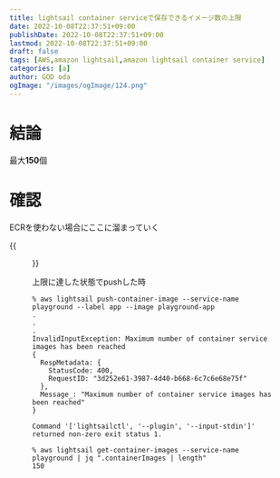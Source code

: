 ```yaml
---
title: lightsail container serviceで保存できるイメージ数の上限
date: 2022-10-08T22:37:51+09:00
publishDate: 2022-10-08T22:37:51+09:00
lastmod: 2022-10-08T22:37:51+09:00
draft: false
tags: [AWS,amazon lightsail,amazon lightsail container service]
categories: [a]
author: GOD oda
ogImage: "/images/ogImage/124.png"
---
```


# 結論
最大**150**個

# 確認
ECRを使わない場合にここに溜まっていく

{{<figure src="/images/124/1.webp">}}

上限に達した状態でpushした時
```shell
% aws lightsail push-container-image --service-name playground --label app --image playground-app
.
.
.
InvalidInputException: Maximum number of container service images has been reached
{
  RespMetadata: {
    StatusCode: 400,
    RequestID: "3d252e61-3987-4d40-b668-6c7c6e68e75f"
  },
  Message_: "Maximum number of container service images has been reached"
}

Command '['lightsailctl', '--plugin', '--input-stdin']' returned non-zero exit status 1.

% aws lightsail get-container-images --service-name playground | jq ".containerImages | length"
150
```

